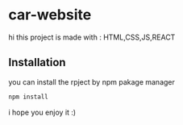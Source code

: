# car-website

hi
this project is made with : HTML,CSS,JS,REACT

## Installation 
you can install the rpject by npm pakage manager 

```bash
npm install
```

i hope you enjoy it :)
